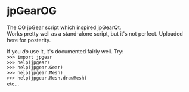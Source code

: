 # jpGearOG
The OG jpGear script which inspired jpGearQt.  
Works pretty well as a stand-alone script, but it's not perfect.  Uploaded here for posterity.

If you *do* use it, it's documented fairly well.  Try:  
`>>> import jpgear`  
`>>> help(jpgear)`  
`>>> help(jpgear.Gear)`  
`>>> help(jpgear.Mesh)`  
`>>> help(jpgear.Mesh.drawMesh)`  
etc...
